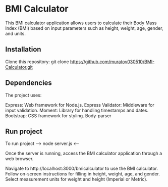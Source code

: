 # BMI Calculator

This BMI calculator application allows users to calculate their Body Mass Index (BMI) based on input parameters such as height, weight, age, gender, and units.

## Installation

Clone this repository:
git clone https://github.com/muratov030510/BMI-Calculator.git


## Dependencies
The project uses:

Express: Web framework for Node.js.
Express Validator: Middleware for input validation.
Moment: Library for handling timestamps and dates.
Bootstrap: CSS framework for styling.
Body-parser


## Run project
To run project --> node server.js  <--

Once the server is running, access the BMI calculator application through a web browser.

Navigate to http://localhost:3000/bmicalculator to use the BMI calculator.
Follow on-screen instructions for filling in height, weight, age, and gender.
Select measurement units for weight and height (Imperial or Metric).
